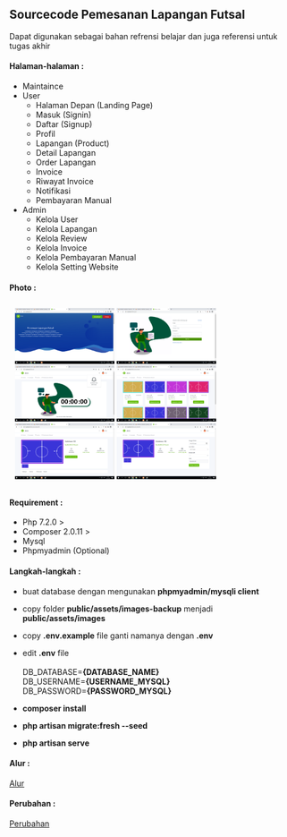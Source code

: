 <h2> Sourcecode Pemesanan Lapangan Futsal </h2>
<div>
  Dapat digunakan sebagai bahan refrensi belajar 
  dan juga referensi untuk tugas akhir
</div>

<h4> Halaman-halaman : </h4>
<div>
 <ul>
  <li>Maintaince</li>
  <li>
    User <br/>
    <ul>
      <li>Halaman Depan (Landing Page)</li>
      <li>Masuk (Signin)</li>
      <li>Daftar (Signup)</li>
      <li>Profil</li>    
      <li>Lapangan (Product)</li>
      <li>Detail Lapangan</li>
      <li>Order Lapangan</li>
      <li>Invoice</li>
      <li>Riwayat Invoice</li>
      <li>Notifikasi</li>
      <li>Pembayaran Manual</li>
    </ul>      
  </li>
  <li>
    Admin <br/>
    <ul>
      <li>Kelola User</li>
      <li>Kelola Lapangan</li>
      <li>Kelola Review</li>
      <li>Kelola Invoice</li>
      <li>Kelola Pembayaran Manual</li>
      <li>Kelola Setting Website</li>
    </ul>
  </li>
 </ul>
</div>

<h4> Photo : </h4>
<div style="padding:10px">
  <img src="photo/1.png" height="100px">
  <img src="photo/2.png" height="100px">
  <img src="photo/3.png" height="100px">
  <img src="photo/4.png" height="100px">
  <img src="photo/5.png" height="100px">
  <img src="photo/6.png" height="100px">
</div>

<h4> Requirement : </h4>
<div>
  <ul>
    <li>Php 7.2.0 ></li>
    <li>Composer 2.0.11 ></li>
    <li>Mysql</li>
    <li>Phpmyadmin (Optional)</li>
  </ul>
</div>

<h4> Langkah-langkah : </h4>
<div>
  <ul>
    <li>
      <p>
        buat database dengan mengunakan <b>phpmyadmin/mysqli client</b>
      </p>
    </li>
    <li>
      <p>
        copy folder <b>public/assets/images-backup</b> 
        menjadi <b>public/assets/images</b> 
      </p>
    </li>
    <li> 
      <p>
        copy <b>.env.example</b> file ganti namanya dengan <b>.env</b>
      </p>
    </li>    
    <li>  
      <p>
        edit <b>.env</b> file <br/><br/>
        DB_DATABASE=<b>{DATABASE_NAME}</b> <br/>
        DB_USERNAME=<b>{USERNAME_MYSQL}</b> <br/>
        DB_PASSWORD=<b>{PASSWORD_MYSQL}</b> <br/>
      </p>
    </li>
    <li>  
      <p>
        <b>composer install</b>
      </p>
    </li>
    <li>    
      <p>
        <b>php artisan migrate:fresh --seed</b>
      </p>
    </li>
    <li>  
      <p>
        <b>php artisan serve</b>
      </p>
    </li>
  <ul>
</div>

<h4> Alur : </h4>
<div>
  <a href="flow/README.md">Alur</a>
</div>

<h4> Perubahan : </h5>
<div>
  <a href="change/README.md">Perubahan</a>
</div>